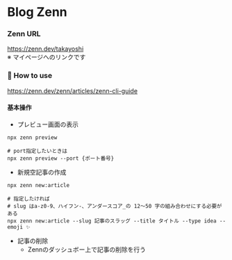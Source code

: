 Blog Zenn
===

### Zenn URL
https://zenn.dev/takayoshi <br />
※ マイページへのリンクです

### 📘 How to use
https://zenn.dev/zenn/articles/zenn-cli-guide

#### 基本操作

- プレビュー画面の表示

```shell
npx zenn preview

# port指定したいときは
npx zenn preview --port {ポート番号}
```

- 新規空記事の作成

```shell
npx zenn new:article

# 指定したければ
# slug はa-z0-9、ハイフン-、アンダースコア_の 12〜50 字の組み合わせにする必要がある
npx zenn new:article --slug 記事のスラッグ --title タイトル --type idea --emoji ✨
```

- 記事の削除
  - Zennのダッシュボー上で記事の削除を行う
